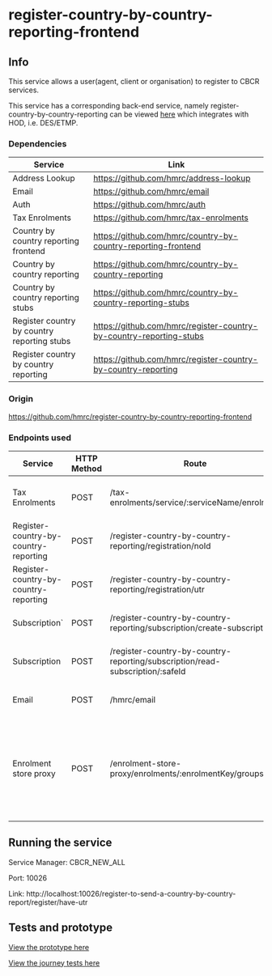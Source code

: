 # register-country-by-country-reporting-frontend

## Info

This service allows a user(agent, client or organisation) to register to CBCR services.

This service has a corresponding back-end service, namely register-country-by-country-reporting can be viewed [here](https://github.com/hmrc/register-country-by-country-reporting) which integrates with HOD, i.e. DES/ETMP.

### Dependencies

| Service                                       | Link                                                                    |
|-----------------------------------------------|-------------------------------------------------------------------------| 
| Address Lookup                                | https://github.com/hmrc/address-lookup                                  |
| Email                                         | https://github.com/hmrc/email                                           |
| Auth                                          | https://github.com/hmrc/auth                                            |
| Tax Enrolments                                | https://github.com/hmrc/tax-enrolments                                  |
| Country by country reporting frontend         | https://github.com/hmrc/country-by-country-reporting-frontend           |
| Country by country reporting                  | https://github.com/hmrc/country-by-country-reporting           |
| Country by country reporting stubs            | https://github.com/hmrc/country-by-country-reporting-stubs              |
| Register country by country reporting stubs   | https://github.com/hmrc/register-country-by-country-reporting-stubs     |
| Register country by country reporting         | https://github.com/hmrc/register-country-by-country-reporting           |

### Origin

https://github.com/hmrc/register-country-by-country-reporting-frontend 

### Endpoints used

| Service                               | HTTP Method | Route                                                                            | Purpose                                                                                                               |
|---------------------------------------|-------------|----------------------------------------------------------------------------------|-----------------------------------------------------------------------------------------------------------------------|
| Tax Enrolments                        | POST        | /tax-enrolments/service/:serviceName/enrolment                                   | Enrols a user synchronously for a given service name                                                                  
| Register-country-by-country-reporting | POST        | /register-country-by-country-reporting/registration/noId                         | Enables user to register witout id                                                                                    
| Register-country-by-country-reporting | POST        | /register-country-by-country-reporting/registration/utr                          | Enables user to register                                                                                              
| Subscription`                         | POST        | /register-country-by-country-reporting/subscription/create-subscription          | Enables user to create subscription                                                                                   
| Subscription                          | POST        | /register-country-by-country-reporting/subscription/read-subscription/:safeId    | Enables user to read subscription details                                                                             
| Email                                 | POST        | /hmrc/email                                                                      | Sends an email to an email address                                                                                    
| Enrolment store proxy                 | POST        | /enrolment-store-proxy/enrolments/:enrolmentKey/groups                           | Get a list of group IDs which are allocated a particular enrolment key, sorted by principal and delegated enrolments. 

## Running the service

Service Manager: CBCR_NEW_ALL

Port: 10026

Link: http://localhost:10026/register-to-send-a-country-by-country-report/register/have-utr

## Tests and prototype

[View the prototype here](https://cbc-reporting-prototype.herokuapp.com/)

[View the journey tests here](https://github.com/hmrc/register-country-by-country-reporting-ui-tests)



